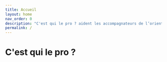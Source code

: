 ```yaml
---
title: Accueil
layout: home
nav_order: 0
description: "C'est qui le pro ? aident les accompagnateurs de l’orientation et les collégiens à découvrir les formations professionnelles les plus adaptées pour l’après 3ᵉ."
permalink: /
---
```


# C'est qui le pro ?
